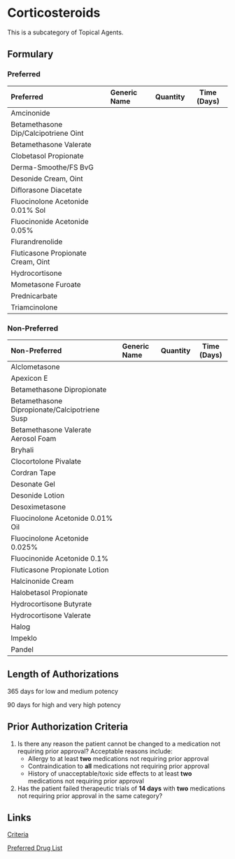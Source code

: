 # Corticosteroids

This is a subcategory of Topical Agents.

## Formulary

### Preferred

| Preferred                            | Generic Name | Quantity | Time (Days) |
| :----------------------------------- | :----------- | :------: | :---------: |
| Amcinonide                           |              |          |             |
| Betamethasone Dip/Calcipotriene Oint |              |          |             |
| Betamethasone Valerate               |              |          |             |
| Clobetasol Propionate                |              |          |             |
| Derma-Smoothe/FS BvG                 |              |          |             |
| Desonide Cream, Oint                 |              |          |             |
| Diflorasone Diacetate                |              |          |             |
| Fluocinolone Acetonide 0.01% Sol     |              |          |             |
| Fluocinonide Acetonide 0.05%         |              |          |             |
| Flurandrenolide                      |              |          |             |
| Fluticasone Propionate Cream, Oint   |              |          |             |
| Hydrocortisone                       |              |          |             |
| Mometasone Furoate                   |              |          |             |
| Prednicarbate                        |              |          |             |
| Triamcinolone                        |              |          |             |

### Non-Preferred

| Non-Preferred                                 | Generic Name | Quantity | Time (Days) |
| :-------------------------------------------- | :----------- | :------: | :---------: |
| Alclometasone                                 |              |          |             |
| Apexicon E                                    |              |          |             |
| Betamethasone Dipropionate                    |              |          |             |
| Betamethasone Dipropionate/Calcipotriene Susp |              |          |             |
| Betamethasone Valerate Aerosol Foam           |              |          |             |
| Bryhali                                       |              |          |             |
| Clocortolone Pivalate                         |              |          |             |
| Cordran Tape                                  |              |          |             |
| Desonate Gel                                  |              |          |             |
| Desonide Lotion                               |              |          |             |
| Desoximetasone                                |              |          |             |
| Fluocinolone Acetonide 0.01% Oil              |              |          |             |
| Fluocinolone Acetonide 0.025%                 |              |          |             |
| Fluocinonide Acetonide 0.1%                   |              |          |             |
| Fluticasone Propionate Lotion                 |              |          |             |
| Halcinonide Cream                             |              |          |             |
| Halobetasol Propionate                        |              |          |             |
| Hydrocortisone Butyrate                       |              |          |             |
| Hydrocortisone Valerate                       |              |          |             |
| Halog                                         |              |          |             |
| Impeklo                                       |              |          |             |
| Pandel                                        |              |          |             |

## Length of Authorizations

365 days for low and medium potency

90 days for high and very high potency

## Prior Authorization Criteria

1.  Is there any reason the patient cannot be changed to a medication not requiring prior approval? Acceptable reasons include:
    -   Allergy to at least **two** medications not requiring prior approval
    -   Contraindication to **all** medications not requiring prior approval
    -   History of unacceptable/toxic side effects to at least **two** medications not requiring prior approval
2.  Has the patient failed therapeutic trials of **14 days** with **two** medications not requiring prior approval in the same category?

## Links

[Criteria](https://pharmacy.medicaid.ohio.gov/sites/default/files/20221001_UPDL_Criteria_APPROVED.pdf#page=100)

[Preferred Drug List](https://pharmacy.medicaid.ohio.gov/sites/default/files/20221001_UPDL_APPROVED_.pdf#page=32)
